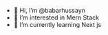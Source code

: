 - 👋 Hi, I’m @babarhussayn
- 👀 I’m interested in Mern Stack
- 🌱 I’m currently learning Next js
  

<!---
babarhussayn/babarhussayn is a ✨ special ✨ repository because its `README.md` (this file) appears on your GitHub profile.
You can click the Preview link to take a look at your changes.
--->
